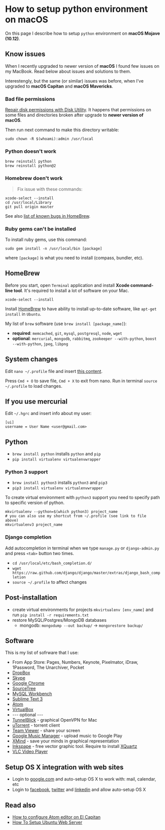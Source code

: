 How to setup python environment on macOS
=============


On this page I describe how to setup `python` environment on **macOS Mojave (10.12)**.


Know issues
----------

When I recently upgraded to newer version of **macOS** I found few issues on my MacBook.
Read below about issues and solutions to them.

Interestengly, but the same (or similar) issues was before, when I've upgraded to **macOS Capitan** and **macOS Mavericks**.

### Bad file permissions

[Repair disk permissions with Disk Utility](https://support.apple.com/en-us/HT201560). It happens that permissions on some files and directories broken after upgrade to **newer version of macOS**.

Then run next command to make this directory writable:

```shell
sudo chown -R $(whoami):admin /usr/local
```

### Python doesn't work

```shell
brew reinstall python
brew reinstall python@2
```

### Homebrew doen't work

> Fix issue with these commands:
```shell
xcode-select --install
cd /usr/local/Library
git pull origin master
```

See also [list of known bugs in HomeBrew](https://github.com/Homebrew/homebrew/blob/master/share/doc/homebrew/El_Capitan_and_Homebrew.md).

### Ruby gems can't be installed

To install ruby gems, use this command:

```shell
sudo gem install -n /usr/local/bin [package]
```

where `[package]` is what you need to install (compass, bundler, etc).


HomeBrew
----------

Before you start, open `Terminal` application and install **Xcode command-line tool**. It's required to install a lot of software on your Mac.

```shell
xcode-select --install
```

Install [HomeBrew](http://brew.sh) to have ability to install up-to-date software, like `apt-get install` in `Ubuntu`.

My list of `brew` software (use `brew install [package_name]`):
- **required**: `memcached`, `git`, `mysql`, `postgresql`, `node`, `wget`
- **optional**: `mercurial`, `mongodb`, `rabbitmq`, `zookeeper --with-python`, `boost --with-python`, `jpeg`, `libpng`


System changes
----------

Edit `nano ~/.profile` file and insert [this content](https://gist.github.com/1st/4d8f2bd920cd047ccf1e).

Press `Cmd + O` to save file, `Cmd + X` to exit from nano. Run in terminal `source ~/.profile` to load changes.


If you use mercurial
----------

Edit `~/.hgrc` and insert info about my user:

```
[ui]
username = User Name <user@gmail.com>
```


Python
----------

- `brew install python` installs `python` and `pip`
- `pip install virtualenv virtualenvwrapper`


### Python 3 support

- `brew install python3` installs `python3` and `pip3`
- `pip3 install virtualenv virtualenvwrapper`

To create virtual environment with `python3` support you need to specify path to specific version of python.

```shell
mkvirtualenv --python=$(which python3) project_name
# you can also use my shortcut from ~/.profile (see link to file above)
mkvirtualenv3 project_name
```


### Django completion

Add autocompletion in terminal when we type `manage.py` or `django-admin.py` and press `<tab>` button two times.

- `cd /usr/local/etc/bash_completion.d/`
- `wget https://raw.github.com/django/django/master/extras/django_bash_completion`
- `source ~/.profile` to affect changes


Post-installation
----------

- create virtual environments for projects `mkvirtualenv [env_name]` and run `pip install -r requirements.txt`
- restore MySQL/Postgres/MongoDB databases
  - mongodb: `mongodump --out backup/` -> `mongorestore backup/`


Software
----------

This is my list of sofrware that I use:

- From App Store: Pages, Numbers, Keynote, Pixelmator, iDraw, 1Password, The Unarchiver, Pocket
- [DropBox](https://www.dropbox.com)
- [Skype](http://www.skype.com)
- [Google Chrome](http://www.google.com/chrome)
- [SourceTree](http://www.sourcetreeapp.com)
- [MySQL Workbench](http://dev.mysql.com/downloads/workbench/)
- [Sublime Text 3](http://www.sublimetext.com/3)
- [Atom](https://atom.io)
- [VirtualBox](https://www.virtualbox.org)
- --- optional ---
- [TunnelBlick](https://code.google.com/p/tunnelblick/) - graphical OpenVPN for Mac
- [uTorrent](http://www.utorrent.com) - torrent client
- [Team Viewer](http://www.teamviewer.com/en/index.aspx) - share your screen
- [Google Music Manager](https://support.google.com/googleplay/answer/1229970) - upload music to Google Play
- [XMind](http://www.xmind.net) - save your minds in graphical representation
- [Inkspape](http://www.inkscape.org/en/) - free vector graphic tool. Require to install [XQuartz](http://xquartz.macosforge.org/landing/)
- [VLC Video Player](http://www.videolan.org/vlc/download-macosx.html)


Setup OS X integration with web sites
----------

- Login to [google.com](http://google.com) and auto-setup OS X to work with: mail, calendar, etc
- Login to [facebook](http://facebook.com), [twitter](http://twitter.com) and [linkedin](http://linkedin.com) and allow auto-setup OS X


Read also
----------

- [How to configure Atom editor on El Capitan](https://github.com/1st/python-on-osx/blob/master/ATOM.md)
- [How To Setup Ubuntu Web Server](https://github.com/1st/setup-web-server)

